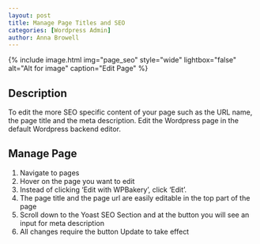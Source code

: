 ```yaml
---
layout: post
title: Manage Page Titles and SEO
categories: [Wordpress Admin]
author: Anna Browell
---
```

{% include image.html img="page_seo" style="wide" lightbox="false" alt="Alt for image" caption="Edit Page" %}


## Description

To edit the more SEO specific content of your page such as the URL name, the page title and the meta description. Edit the Wordpress page in the default Wordpress backend editor.



## Manage Page

1. Navigate to pages
2. Hover on the page you want to edit
3. Instead of clicking ‘Edit with WPBakery’, click ‘Edit’.
4. The page title and the page url are easily editable in the top part of the page
5. Scroll down to the Yoast SEO Section and at the button you will see an input for meta description
6. All changes require the button Update to take effect

